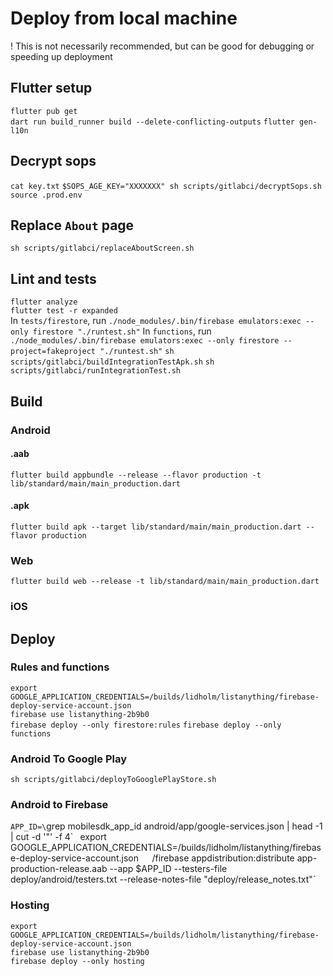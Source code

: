 # Deploy from local machine 

! This is not necessarily recommended, but can be good for debugging or speeding up deployment

## Flutter setup

`flutter pub get`  
`dart run build_runner build --delete-conflicting-outputs`
`flutter gen-l10n`

## Decrypt sops

`cat key.txt`
`$SOPS_AGE_KEY="XXXXXXX" sh scripts/gitlabci/decryptSops.sh`  
`source .prod.env`  

## Replace `About` page

`sh scripts/gitlabci/replaceAboutScreen.sh`

## Lint and tests

`flutter analyze`  
`flutter test -r expanded`  
In `tests/firestore`, run `./node_modules/.bin/firebase emulators:exec --only firestore "./runtest.sh"`
In `functions`, run `./node_modules/.bin/firebase emulators:exec --only firestore --project=fakeproject "./runtest.sh"`
`sh scripts/gitlabci/buildIntegrationTestApk.sh`
`sh scripts/gitlabci/runIntegrationTest.sh`

## Build 

### Android

#### .aab

`flutter build appbundle --release --flavor production -t lib/standard/main/main_production.dart`

#### .apk

`flutter build apk --target lib/standard/main/main_production.dart --flavor production`

### Web

`flutter build web --release -t lib/standard/main/main_production.dart`

### iOS

## Deploy

### Rules and functions


`export GOOGLE_APPLICATION_CREDENTIALS=/builds/lidholm/listanything/firebase-deploy-service-account.json`  
`firebase use listanything-2b9b0`  
`firebase deploy --only firestore:rules`
`firebase deploy --only functions`

### Android To Google Play

`sh scripts/gitlabci/deployToGooglePlayStore.sh`

### Android to Firebase 

`APP_ID=\`grep mobilesdk_app_id android/app/google-services.json | head -1 | cut -d '"' -f 4\` `
`export GOOGLE_APPLICATION_CREDENTIALS=/builds/lidholm/listanything/firebase-deploy-service-account.json`  
`/firebase appdistribution:distribute app-production-release.aab --app $APP_ID  --testers-file deploy/android/testers.txt --release-notes-file "deploy/release_notes.txt"`  

### Hosting 

`export GOOGLE_APPLICATION_CREDENTIALS=/builds/lidholm/listanything/firebase-deploy-service-account.json`  
`firebase use listanything-2b9b0`  
`firebase deploy --only hosting`  

